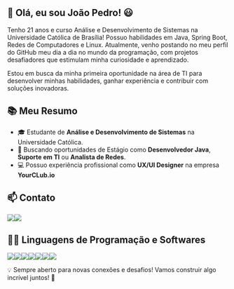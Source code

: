 ## 👋 Olá, eu sou João Pedro! 😃

Tenho 21 anos e curso Análise e Desenvolvimento de Sistemas na Universidade Católica de Brasília! Possuo habilidades em Java, Spring Boot, Redes de Computadores e Linux. Atualmente, venho postando no meu perfil do GitHub meu dia a dia no mundo da programação, com projetos desafiadores que estimulam minha curiosidade e aprendizado.

Estou em busca da minha primeira oportunidade na área de TI para desenvolver minhas habilidades, ganhar experiência e contribuir com soluções inovadoras.

## 📚 Meu Resumo
- 🎓 Estudante de **Análise e Desenvolvimento de Sistemas** na Universidade Católica.
- 💼 Buscando oportunidades de Estágio como **Desenvolvedor Java**, **Suporte em TI** ou **Analista de Redes**.
- 💻 Possuo experiência profissional como **UX/UI Designer** na empresa **YourCLub.io**

## 📫 Contato
<a href="joao.pedrost2004@gmail.com"><img src="https://img.shields.io/badge/Gmail-D14836?style=for-the-badge&logo=gmail&logoColor=white"></a><a href="https://www.linkedin.com/in/jo%C3%A3o-pedro-soares-torres-101a532b4/"><img src="https://img.shields.io/badge/LinkedIn-0077B5?style=for-the-badge&logo=linkedin&logoColor=white"></a>

## 👨‍💻 Linguagens de Programação e Softwares
<img src="https://img.shields.io/badge/java-%23ED8B00.svg?style=for-the-badge&logo=openjdk&logoColor=white"><img src="https://img.shields.io/badge/Python-FFD43B?style=for-the-badge&logo=python&logoColor=blue"><img src="https://img.shields.io/badge/Spring-6DB33F?style=for-the-badge&logo=spring&logoColor=white"><img src="https://img.shields.io/badge/Figma-F24E1E?style=for-the-badge&logo=figma&logoColor=white"><img src="https://img.shields.io/badge/Linux-FCC624?style=for-the-badge&logo=linux&logoColor=black"><img src="https://img.shields.io/badge/Eclipse-2C2255?style=for-the-badge&logo=eclipse&logoColor=white"><img src="https://img.shields.io/badge/Visual_Studio_Code-0078D4?style=for-the-badge&logo=visual%20studio%20code&logoColor=white">

💡 Sempre aberto para novas conexões e desafios! Vamos construir algo incrível juntos! 🚀
